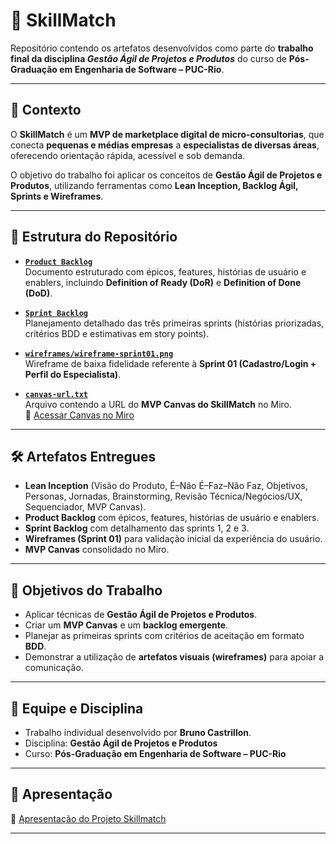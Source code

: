 # 📌 SkillMatch

Repositório contendo os artefatos desenvolvidos como parte do **trabalho final da disciplina _Gestão Ágil de Projetos e Produtos_** do curso de **Pós-Graduação em Engenharia de Software – PUC-Rio**.

---

## 📖 Contexto

O **SkillMatch** é um **MVP de marketplace digital de micro-consultorias**, que conecta **pequenas e médias empresas** a **especialistas de diversas áreas**, oferecendo orientação rápida, acessível e sob demanda.

O objetivo do trabalho foi aplicar os conceitos de **Gestão Ágil de Projetos e Produtos**, utilizando ferramentas como **Lean Inception, Backlog Ágil, Sprints e Wireframes**.

---

## 📂 Estrutura do Repositório

- **[`Product Backlog`](https://github.com/brunocastrillon/pos-puc-sprint03-gap/blob/master/product-backlog.pdf)**  
  Documento estruturado com épicos, features, histórias de usuário e enablers, incluindo **Definition of Ready (DoR)** e **Definition of Done (DoD)**.

- **[`Sprint Backlog`](https://github.com/brunocastrillon/pos-puc-sprint03-gap/blob/master/sprint-backlog.pdf)**  
  Planejamento detalhado das três primeiras sprints (histórias priorizadas, critérios BDD e estimativas em story points).

- **[`wireframes/wireframe-sprint01.png`](https://github.com/brunocastrillon/pos-puc-sprint03-gap/blob/master/wireframes/wireframe-sprint%2001.png)**  
  Wireframe de baixa fidelidade referente à **Sprint 01 (Cadastro/Login + Perfil do Especialista)**.

- **[`canvas-url.txt`](https://github.com/brunocastrillon/pos-puc-sprint03-gap/blob/master/canvas-url.txt)**  
  Arquivo contendo a URL do **MVP Canvas do SkillMatch** no Miro.  
  🔗 [Acessar Canvas no Miro](https://miro.com/app/board/uXjVJKuJfJs=/?share_link_id=791216612941)

---

## 🛠️ Artefatos Entregues

- **Lean Inception** (Visão do Produto, É–Não É–Faz–Não Faz, Objetivos, Personas, Jornadas, Brainstorming, Revisão Técnica/Negócios/UX, Sequenciador, MVP Canvas).  
- **Product Backlog** com épicos, features, histórias de usuário e enablers.  
- **Sprint Backlog** com detalhamento das sprints 1, 2 e 3.  
- **Wireframes (Sprint 01)** para validação inicial da experiência do usuário.  
- **MVP Canvas** consolidado no Miro.  

---

## 🎯 Objetivos do Trabalho

- Aplicar técnicas de **Gestão Ágil de Projetos e Produtos**.  
- Criar um **MVP Canvas** e um **backlog emergente**.  
- Planejar as primeiras sprints com critérios de aceitação em formato **BDD**.  
- Demonstrar a utilização de **artefatos visuais (wireframes)** para apoiar a comunicação.  

---

## 👥 Equipe e Disciplina

- Trabalho individual desenvolvido por **Bruno Castrillon**.  
- Disciplina: **Gestão Ágil de Projetos e Produtos**  
- Curso: **Pós-Graduação em Engenharia de Software – PUC-Rio**

---

## 📌 Apresentação

🔗 [Apresentação do Projeto Skillmatch](https://youtu.be/cXFZsxijfl0)

---
